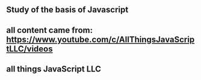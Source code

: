 ## Study of the basis of Javascript
## all content came from: https://www.youtube.com/c/AllThingsJavaScriptLLC/videos
## all things JavaScript LLC
